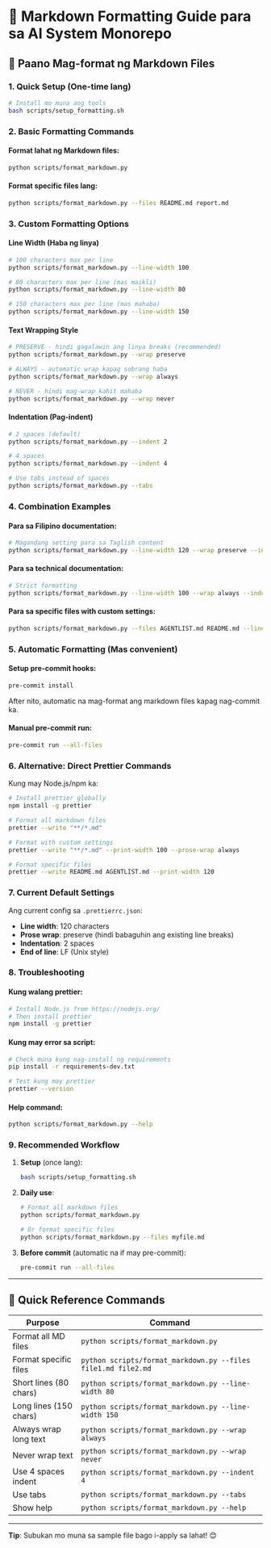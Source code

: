 # 📝 Markdown Formatting Guide para sa AI System Monorepo

## 🔧 Paano Mag-format ng Markdown Files

### 1. **Quick Setup** (One-time lang)
```bash
# Install mo muna ang tools
bash scripts/setup_formatting.sh
```

### 2. **Basic Formatting Commands**

#### Format lahat ng Markdown files:
```bash
python scripts/format_markdown.py
```

#### Format specific files lang:
```bash
python scripts/format_markdown.py --files README.md report.md
```

### 3. **Custom Formatting Options**

#### **Line Width** (Haba ng linya)
```bash
# 100 characters max per line
python scripts/format_markdown.py --line-width 100

# 80 characters max per line (mas maikli)
python scripts/format_markdown.py --line-width 80

# 150 characters max per line (mas mahaba)
python scripts/format_markdown.py --line-width 150
```

#### **Text Wrapping Style**
```bash
# PRESERVE - hindi gagalawin ang linya breaks (recommended)
python scripts/format_markdown.py --wrap preserve

# ALWAYS - automatic wrap kapag sobrang haba
python scripts/format_markdown.py --wrap always

# NEVER - hindi mag-wrap kahit mahaba
python scripts/format_markdown.py --wrap never
```

#### **Indentation** (Pag-indent)
```bash
# 2 spaces (default)
python scripts/format_markdown.py --indent 2

# 4 spaces
python scripts/format_markdown.py --indent 4

# Use tabs instead of spaces
python scripts/format_markdown.py --tabs
```

### 4. **Combination Examples**

#### Para sa Filipino documentation:
```bash
# Magandang setting para sa Taglish content
python scripts/format_markdown.py --line-width 120 --wrap preserve --indent 2
```

#### Para sa technical documentation:
```bash
# Strict formatting
python scripts/format_markdown.py --line-width 100 --wrap always --indent 2
```

#### Para sa specific files with custom settings:
```bash
python scripts/format_markdown.py --files AGENTLIST.md README.md --line-width 100 --wrap always
```

### 5. **Automatic Formatting** (Mas convenient)

#### Setup pre-commit hooks:
```bash
pre-commit install
```
After nito, automatic na mag-format ang markdown files kapag nag-commit ka.

#### Manual pre-commit run:
```bash
pre-commit run --all-files
```

### 6. **Alternative: Direct Prettier Commands**

Kung may Node.js/npm ka:

```bash
# Install prettier globally
npm install -g prettier

# Format all markdown files
prettier --write "**/*.md"

# Format with custom settings
prettier --write "**/*.md" --print-width 100 --prose-wrap always

# Format specific files
prettier --write README.md AGENTLIST.md --print-width 120
```

### 7. **Current Default Settings**

Ang current config sa `.prettierrc.json`:
- **Line width**: 120 characters
- **Prose wrap**: preserve (hindi babaguhin ang existing line breaks)
- **Indentation**: 2 spaces
- **End of line**: LF (Unix style)

### 8. **Troubleshooting**

#### Kung walang prettier:
```bash
# Install Node.js from https://nodejs.org/
# Then install prettier
npm install -g prettier
```

#### Kung may error sa script:
```bash
# Check muna kung nag-install ng requirements
pip install -r requirements-dev.txt

# Test kung may prettier
prettier --version
```

#### Help command:
```bash
python scripts/format_markdown.py --help
```

### 9. **Recommended Workflow**

1. **Setup** (once lang):
   ```bash
   bash scripts/setup_formatting.sh
   ```

2. **Daily use**:
   ```bash
   # Format all markdown files
   python scripts/format_markdown.py

   # Or format specific files
   python scripts/format_markdown.py --files myfile.md
   ```

3. **Before commit** (automatic na if may pre-commit):
   ```bash
   pre-commit run --all-files
   ```

---

## 🎯 **Quick Reference Commands**

 | Purpose | Command | 
 | --------- | --------- | 
 | Format all MD files | `python scripts/format_markdown.py` | 
 | Format specific files | `python scripts/format_markdown.py --files file1.md file2.md` | 
 | Short lines (80 chars) | `python scripts/format_markdown.py --line-width 80` | 
 | Long lines (150 chars) | `python scripts/format_markdown.py --line-width 150` | 
 | Always wrap long text | `python scripts/format_markdown.py --wrap always` | 
 | Never wrap text | `python scripts/format_markdown.py --wrap never` | 
 | Use 4 spaces indent | `python scripts/format_markdown.py --indent 4` | 
 | Use tabs | `python scripts/format_markdown.py --tabs` | 
 | Show help | `python scripts/format_markdown.py --help` | 

---

**Tip**: Subukan mo muna sa sample file bago i-apply sa lahat! 😊